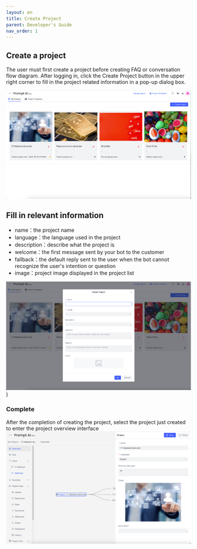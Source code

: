 ```yaml
---
layout: en
title: Create Project
parent: Developer's Guide
nav_order: 1
---
```


## Create a project
The user must first create a project before creating FAQ or conversation flow diagram. After logging in, click the Create Project button in the upper right corner to fill in the project related information in a pop-up dialog box.

![project-create](/assets/images/tutorial/project/p-create.png)

## Fill in relevant information
   - name：the project name
   - language：the language used in the project
   - description：describe what the project is
   - welcome：the first message sent by your bot to the customer
   - fallback：the default reply sent to the user when the bot cannot recognize the user's intention or question
   - image：project image displayed in the project list
   
![project-create-detail](/assets/images/tutorial/project/p-create-detail.png))


### Complete
After the completion of creating the project, select the project just created to enter the project overview interface
![project-main-view](/assets/images/tutorial/project/p-main-view.png)
